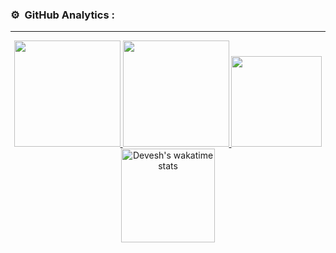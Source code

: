 ### ⚙️ &nbsp;GitHub Analytics :

---

<p align="center">
  <a href="https://github.com/MehraDevesh2022">
  <img height="170em" src="https://github-readme-stats-eight-theta.vercel.app/api?username=MehraDevesh2022&show_icons=true&theme=algolia&include_all_commits=true&count_private=true"/>
  <img height="170em" src="https://github-readme-stats-eight-theta.vercel.app/api/top-langs/?username=MehraDevesh2022&layout=compact&langs_count=8&theme=algolia"/>
</a>
 
  <a href="https://github.com/MehraDevesh2022">
   <img  height="145em" src="http://github-readme-streak-stats.herokuapp.com/?user=MehraDevesh2022&theme=algolia&date_format=M%20j%5B%2C%20Y%5D&ring=ff3068&fire=ff3068&sideNums=ff3068" />
  <img height="150em" src="https://github-readme-stats.vercel.app/api/wakatime?username=ItsCodewithDEv&count_private=true&theme=algolia&v=2" alt="Devesh's wakatime stats">
</a>
</p><br>